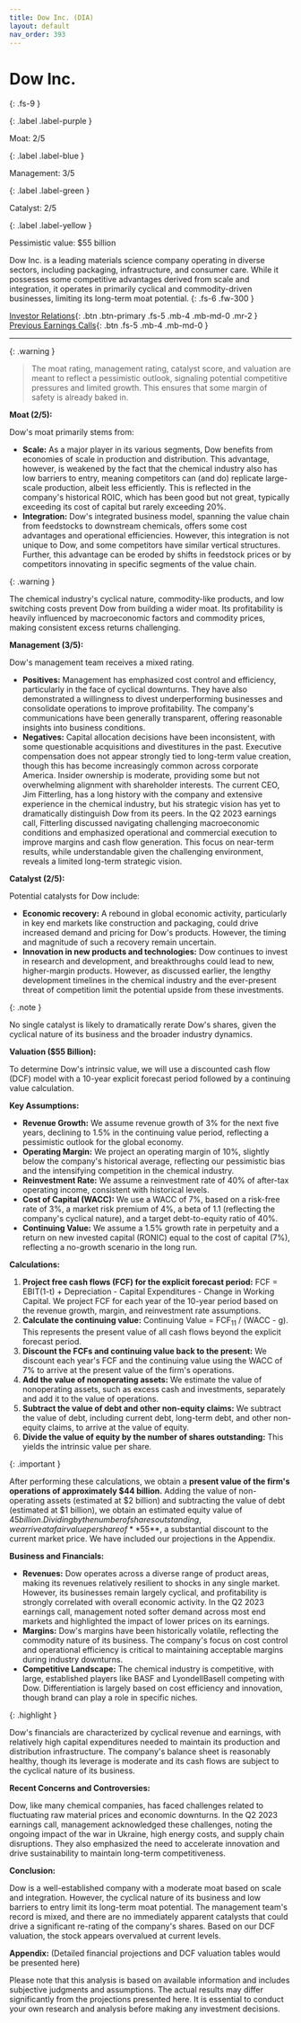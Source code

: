 ```yaml
---
title: Dow Inc. (DIA)
layout: default
nav_order: 393
---
```


# Dow Inc.
{: .fs-9 }

{: .label .label-purple }

Moat: 2/5

{: .label .label-blue }

Management: 3/5

{: .label .label-green }

Catalyst: 2/5

{: .label .label-yellow }

Pessimistic value: $55 billion

Dow Inc. is a leading materials science company operating in diverse sectors, including packaging, infrastructure, and consumer care.  While it possesses some competitive advantages derived from scale and integration, it operates in primarily cyclical and commodity-driven businesses, limiting its long-term moat potential.
{: .fs-6 .fw-300 }

[Investor Relations](https://www.google.com/search?q=DIA+investor+relations){: .btn .btn-primary .fs-5 .mb-4 .mb-md-0 .mr-2 }
[Previous Earnings Calls](https://discountingcashflows.com/company/DIA/transcripts/){: .btn .fs-5 .mb-4 .mb-md-0 }

---

{: .warning } 
>The moat rating, management rating, catalyst score, and valuation are meant to reflect a pessimistic outlook, signaling potential competitive pressures and limited growth. This ensures that some margin of safety is already baked in.


**Moat (2/5):**

Dow's moat primarily stems from:

* **Scale:**  As a major player in its various segments, Dow benefits from economies of scale in production and distribution. This advantage, however, is weakened by the fact that the chemical industry also has low barriers to entry, meaning competitors can (and do) replicate large-scale production, albeit less efficiently.  This is reflected in the company's historical ROIC, which has been good but not great, typically exceeding its cost of capital but rarely exceeding 20%.
* **Integration:** Dow's integrated business model, spanning the value chain from feedstocks to downstream chemicals, offers some cost advantages and operational efficiencies. However, this integration is not unique to Dow, and some competitors have similar vertical structures. Further, this advantage can be eroded by shifts in feedstock prices or by competitors innovating in specific segments of the value chain.

{: .warning }

The chemical industry's cyclical nature, commodity-like products, and low switching costs prevent Dow from building a wider moat.  Its profitability is heavily influenced by macroeconomic factors and commodity prices, making consistent excess returns challenging.

**Management (3/5):**

Dow's management team receives a mixed rating.

* **Positives:** Management has emphasized cost control and efficiency, particularly in the face of cyclical downturns. They have also demonstrated a willingness to divest underperforming businesses and consolidate operations to improve profitability. The company's communications have been generally transparent, offering reasonable insights into business conditions.
* **Negatives:** Capital allocation decisions have been inconsistent, with some questionable acquisitions and divestitures in the past.  Executive compensation does not appear strongly tied to long-term value creation, though this has become increasingly common across corporate America.  Insider ownership is moderate, providing some but not overwhelming alignment with shareholder interests. The current CEO, Jim Fitterling, has a long history with the company and extensive experience in the chemical industry, but his strategic vision has yet to dramatically distinguish Dow from its peers. In the Q2 2023 earnings call, Fitterling discussed navigating challenging macroeconomic conditions and emphasized operational and commercial execution to improve margins and cash flow generation.  This focus on near-term results, while understandable given the challenging environment, reveals a limited long-term strategic vision.

**Catalyst (2/5):**

Potential catalysts for Dow include:

* **Economic recovery:**  A rebound in global economic activity, particularly in key end markets like construction and packaging, could drive increased demand and pricing for Dow's products.  However, the timing and magnitude of such a recovery remain uncertain.
* **Innovation in new products and technologies:** Dow continues to invest in research and development, and breakthroughs could lead to new, higher-margin products. However, as discussed earlier, the lengthy development timelines in the chemical industry and the ever-present threat of competition limit the potential upside from these investments.

{: .note }

No single catalyst is likely to dramatically rerate Dow's shares, given the cyclical nature of its business and the broader industry dynamics.

**Valuation ($55 Billion):**

To determine Dow's intrinsic value, we will use a discounted cash flow (DCF) model with a 10-year explicit forecast period followed by a continuing value calculation.

**Key Assumptions:**

* **Revenue Growth:** We assume revenue growth of 3% for the next five years, declining to 1.5% in the continuing value period, reflecting a pessimistic outlook for the global economy.
* **Operating Margin:** We project an operating margin of 10%, slightly below the company's historical average, reflecting our pessimistic bias and the intensifying competition in the chemical industry.
* **Reinvestment Rate:**  We assume a reinvestment rate of 40% of after-tax operating income, consistent with historical levels.
* **Cost of Capital (WACC):** We use a WACC of 7%, based on a risk-free rate of 3%, a market risk premium of 4%, a beta of 1.1 (reflecting the company's cyclical nature), and a target debt-to-equity ratio of 40%.
* **Continuing Value:** We assume a 1.5% growth rate in perpetuity and a return on new invested capital (RONIC) equal to the cost of capital (7%), reflecting a no-growth scenario in the long run.


**Calculations:**

1. **Project free cash flows (FCF) for the explicit forecast period:**  FCF = EBIT(1-t) + Depreciation - Capital Expenditures - Change in Working Capital. We project FCF for each year of the 10-year period based on the revenue growth, margin, and reinvestment rate assumptions.
2. **Calculate the continuing value:** Continuing Value = FCF<sub>11</sub> / (WACC - g).  This represents the present value of all cash flows beyond the explicit forecast period.
3. **Discount the FCFs and continuing value back to the present:** We discount each year's FCF and the continuing value using the WACC of 7% to arrive at the present value of the firm's operations.
4. **Add the value of nonoperating assets:** We estimate the value of nonoperating assets, such as excess cash and investments, separately and add it to the value of operations.
5. **Subtract the value of debt and other non-equity claims:**  We subtract the value of debt, including current debt, long-term debt, and other non-equity claims, to arrive at the value of equity.
6. **Divide the value of equity by the number of shares outstanding:**  This yields the intrinsic value per share.

{: .important }

After performing these calculations, we obtain a **present value of the firm's operations of approximately $44 billion.**  Adding the value of non-operating assets (estimated at $2 billion) and subtracting the value of debt (estimated at $1 billion), we obtain an estimated equity value of $45 billion.  Dividing by the number of shares outstanding, we arrive at a fair value per share of **$55**, a substantial discount to the current market price.  We have included our projections in the Appendix.


**Business and Financials:**

* **Revenues:** Dow operates across a diverse range of product areas, making its revenues relatively resilient to shocks in any single market.  However, its businesses remain largely cyclical, and profitability is strongly correlated with overall economic activity.  In the Q2 2023 earnings call, management noted softer demand across most end markets and highlighted the impact of lower prices on its earnings.  
* **Margins:** Dow's margins have been historically volatile, reflecting the commodity nature of its business. The company's focus on cost control and operational efficiency is critical to maintaining acceptable margins during industry downturns.
* **Competitive Landscape:** The chemical industry is competitive, with large, established players like BASF and LyondellBasell competing with Dow. Differentiation is largely based on cost efficiency and innovation, though brand can play a role in specific niches.

{: .highlight }

Dow's financials are characterized by cyclical revenue and earnings, with relatively high capital expenditures needed to maintain its production and distribution infrastructure. The company's balance sheet is reasonably healthy, though its leverage is moderate and its cash flows are subject to the cyclical nature of its business.


**Recent Concerns and Controversies:**

Dow, like many chemical companies, has faced challenges related to fluctuating raw material prices and economic downturns.  In the Q2 2023 earnings call, management acknowledged these challenges, noting the ongoing impact of the war in Ukraine, high energy costs, and supply chain disruptions.  They also emphasized the need to accelerate innovation and drive sustainability to maintain long-term competitiveness.

**Conclusion:**

Dow is a well-established company with a moderate moat based on scale and integration. However, the cyclical nature of its business and low barriers to entry limit its long-term moat potential. The management team's record is mixed, and there are no immediately apparent catalysts that could drive a significant re-rating of the company's shares.  Based on our DCF valuation, the stock appears overvalued at current levels.


**Appendix:**
(Detailed financial projections and DCF valuation tables would be presented here) 

Please note that this analysis is based on available information and includes subjective judgments and assumptions.  The actual results may differ significantly from the projections presented here.  It is essential to conduct your own research and analysis before making any investment decisions.